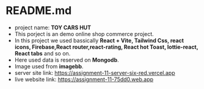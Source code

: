 
# README.md

* project name: **TOY CARS HUT**
* This porject is an demo online shop commerce project.
* In this project we used bassically **React + Vite, Tailwind Css, react icons, Firebase,React router,react-rating, React hot Toast, lottie-react, React tabs** and so on.
* Here used data is reserved on **Mongodb**.
* Image used from **imagebb**.
* server site link: https://assignment-11-server-six-red.vercel.app
* live website link: https://assignment-11-75dd0.web.app


